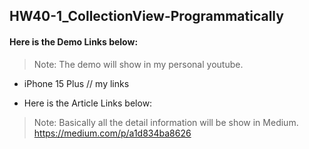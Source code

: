 ##  HW40-1_CollectionView-Programmatically

#### Here is the Demo Links below:

> Note: The demo will show in my personal youtube.

* iPhone 15 Plus
// my links

* Here is the Article Links below:

> Note: Basically all the detail information will be show in Medium.
https://medium.com/p/a1d834ba8626
